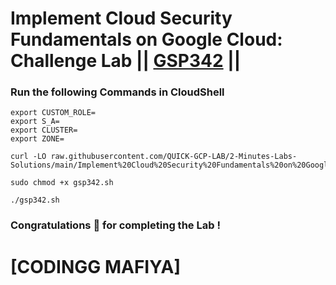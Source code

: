 # Implement Cloud Security Fundamentals on Google Cloud: Challenge Lab || [GSP342](https://www.cloudskillsboost.google/focuses/14572?parent=catalog) ||

### Run the following Commands in CloudShell

```
export CUSTOM_ROLE=
export S_A=
export CLUSTER=
export ZONE=
```
```
curl -LO raw.githubusercontent.com/QUICK-GCP-LAB/2-Minutes-Labs-Solutions/main/Implement%20Cloud%20Security%20Fundamentals%20on%20Google%20Cloud%20Challenge%20Lab/gsp342.sh

sudo chmod +x gsp342.sh

./gsp342.sh
```

### Congratulations 🎉 for completing the Lab !

# [CODINGG MAFIYA]

